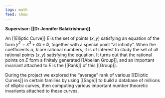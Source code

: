 ```yaml
---
tags: math
feed: show
---
```


**Supervisor: [[Dr Jennifer Balakrishnan]]**

An [[Elliptic Curve]] $E$ is the set of points $(x, y)$ satisfying an equation of the form $y^2 = x^3 + ax + b$, together with a special point “at infinity”. When the coefficients $a$, $b$ are rational numbers, it is of interest to study the set of all rational points $(x, y)$ satisfying the equation. It turns out that the rational points on $E$ form a finitely generated [[Abelian Group]], and an important invariant attached to $E$ is the [[Rank]] of this [[Group]].

During the project we explored the “average” rank of various [[Elliptic Curves]] in certain families by using [[Sage]] to build a database of millions of elliptic curves, then computing various important number theoretic invariants attached to these curves.
